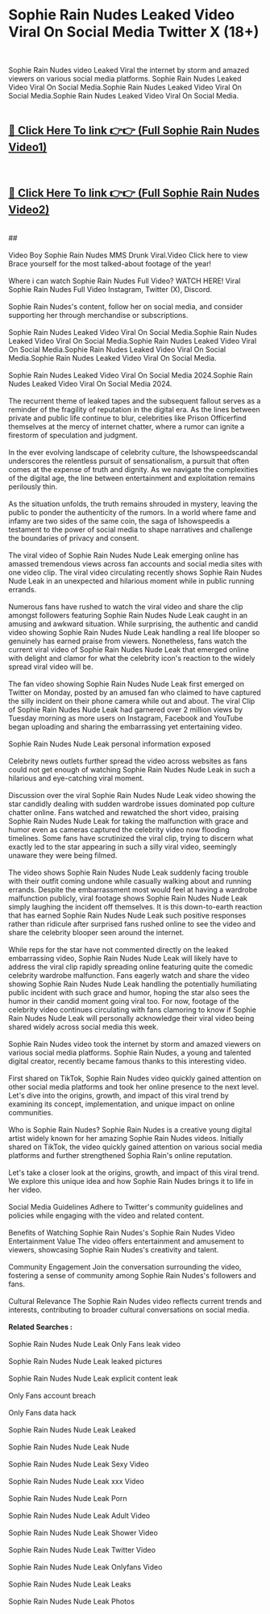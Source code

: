 # Sophie Rain Nudes Leaked Video Viral On Social Media Twitter X (18+) <br>
<br>

Sophie Rain Nudes video Leaked Viral the internet by storm and amazed viewers on various social media platforms. Sophie Rain Nudes Leaked Video Viral On Social Media.Sophie Rain Nudes Leaked Video Viral On Social Media.Sophie Rain Nudes Leaked Video Viral On Social Media.<br>
 <br>

##  <a href="https://play.trustnlinepharmacy.us?title=Full Sophie_Rain_Nudes&ref=git">🔴 Click Here To link 👉👉 (Full Sophie Rain Nudes Video1)</a><br>
  <br>

##  <a href="https://play.trustnlinepharmacy.us?title=Full Sophie_Rain_Nudes&ref=git">🔴 Click Here To link 👉👉 (Full Sophie Rain Nudes Video2)</a><br>
  <br>
  ##


  <br>

  <br>
Video Boy Sophie Rain Nudes MMS Drunk Viral.Video Click here to view Brace yourself for the most talked-about footage of the year!
<br><br>
Where i can watch Sophie Rain Nudes Full Video? WATCH HERE! Viral Sophie Rain Nudes Full Video Instagram, Twitter (X), Discord.
<br><br>
Sophie Rain Nudes's content, follow her on social media, and consider supporting her through merchandise or subscriptions.
<br><br>
Sophie Rain Nudes Leaked Video Viral On Social Media.Sophie Rain Nudes Leaked Video Viral On Social Media.Sophie Rain Nudes Leaked Video Viral On Social Media.Sophie Rain Nudes Leaked Video Viral On Social Media.Sophie Rain Nudes Leaked Video Viral On Social Media.
<br><br>
Sophie Rain Nudes Leaked Video Viral On Social Media 2024.Sophie Rain Nudes Leaked Video Viral On Social Media 2024.
<br><br>
The recurrent theme of leaked tapes and the subsequent fallout serves as a reminder of the fragility of reputation in the digital era. As the lines between private and public life continue to blur, celebrities like Prison Officerfind themselves at the mercy of internet chatter, where a rumor can ignite a firestorm of speculation and judgment.
<br><br>
In the ever evolving landscape of celebrity culture, the Ishowspeedscandal underscores the relentless pursuit of sensationalism, a pursuit that often comes at the expense of truth and dignity. As we navigate the complexities of the digital age, the line between entertainment and exploitation remains perilously thin.
<br><br>
As the situation unfolds, the truth remains shrouded in mystery, leaving the public to ponder the authenticity of the rumors. In a world where fame and infamy are two sides of the same coin, the saga of Ishowspeedis a testament to the power of social media to shape narratives and challenge the boundaries of privacy and consent.
<br><br>
The viral video of Sophie Rain Nudes Nude Leak emerging online has amassed tremendous views across fan accounts and social media sites with one video clip. The viral video circulating recently shows Sophie Rain Nudes Nude Leak in an unexpected and hilarious moment while in public running errands.
<br><br>
Numerous fans have rushed to watch the viral video and share the clip amongst followers featuring Sophie Rain Nudes Nude Leak caught in an amusing and awkward situation. While surprising, the authentic and candid video showing Sophie Rain Nudes Nude Leak handling a real life blooper so genuinely has earned praise from viewers. Nonetheless, fans watch the current viral video of Sophie Rain Nudes Nude Leak that emerged online with delight and clamor for what the celebrity icon's reaction to the widely spread viral video will be.
<br><br>
The fan video showing Sophie Rain Nudes Nude Leak first emerged on Twitter on Monday, posted by an amused fan who claimed to have captured the silly incident on their phone camera while out and about. The viral Clip of Sophie Rain Nudes Nude Leak had garnered over 2 million views by Tuesday morning as more users on Instagram, Facebook and YouTube began uploading and sharing the embarrassing yet entertaining video.
<br><br>
Sophie Rain Nudes Nude Leak personal information exposed
<br><br>
Celebrity news outlets further spread the video across websites as fans could not get enough of watching Sophie Rain Nudes Nude Leak in such a hilarious and eye-catching viral moment.
<br><br>
Discussion over the viral Sophie Rain Nudes Nude Leak video showing the star candidly dealing with sudden wardrobe issues dominated pop culture chatter online. Fans watched and rewatched the short video, praising Sophie Rain Nudes Nude Leak for taking the malfunction with grace and humor even as cameras captured the celebrity video now flooding timelines. Some fans have scrutinized the viral clip, trying to discern what exactly led to the star appearing in such a silly viral video, seemingly unaware they were being filmed.
<br><br>
The video shows Sophie Rain Nudes Nude Leak suddenly facing trouble with their outfit coming undone while casually walking about and running errands. Despite the embarrassment most would feel at having a wardrobe malfunction publicly, viral footage shows Sophie Rain Nudes Nude Leak simply laughing the incident off themselves. It is this down-to-earth reaction that has earned Sophie Rain Nudes Nude Leak such positive responses rather than ridicule after surprised fans rushed online to see the video and share the celebrity blooper seen around the internet.
<br><br>
While reps for the star have not commented directly on the leaked embarrassing video, Sophie Rain Nudes Nude Leak will likely have to address the viral clip rapidly spreading online featuring quite the comedic celebrity wardrobe malfunction. Fans eagerly watch and share the video showing Sophie Rain Nudes Nude Leak handling the potentially humiliating public incident with such grace and humor, hoping the star also sees the humor in their candid moment going viral too. For now, footage of the celebrity video continues circulating with fans clamoring to know if Sophie Rain Nudes Nude Leak will personally acknowledge their viral video being shared widely across social media this week.
<br><br>
Sophie Rain Nudes video took the internet by storm and amazed viewers on various social media platforms. Sophie Rain Nudes, a young and talented digital creator, recently became famous thanks to this interesting video.
<br><br>
First shared on TikTok, Sophie Rain Nudes video quickly gained attention on other social media platforms and took her online presence to the next level. Let's dive into the origins, growth, and impact of this viral trend by examining its concept, implementation, and unique impact on online communities.
<br><br>
Who is Sophie Rain Nudes? Sophie Rain Nudes is a creative young digital artist widely known for her amazing Sophie Rain Nudes videos. Initially shared on TikTok, the video quickly gained attention on various social media platforms and further strengthened Sophia Rain's online reputation.
<br><br>
Let's take a closer look at the origins, growth, and impact of this viral trend. We explore this unique idea and how Sophie Rain Nudes brings it to life in her video.
<br><br>
Social Media Guidelines Adhere to Twitter's community guidelines and policies while engaging with the video and related content.
<br><br>
Benefits of Watching Sophie Rain Nudes's Sophie Rain Nudes Video Entertainment Value The video offers entertainment and amusement to viewers, showcasing Sophie Rain Nudes's creativity and talent.
<br><br>
Community Engagement Join the conversation surrounding the video, fostering a sense of community among Sophie Rain Nudes's followers and fans.
<br><br>
Cultural Relevance The Sophie Rain Nudes video reflects current trends and interests, contributing to broader cultural conversations on social media.
<br><br>
<strong>Related Searches :</strong>
<br><br>
Sophie Rain Nudes Nude Leak Only Fans leak video
<br><br>
Sophie Rain Nudes Nude Leak leaked pictures
<br><br>
Sophie Rain Nudes Nude Leak explicit content leak
<br><br>
Only Fans account breach
<br><br>
Only Fans data hack
<br><br>
Sophie Rain Nudes Nude Leak Leaked
<br><br>
Sophie Rain Nudes Nude Leak Nude
<br><br>
Sophie Rain Nudes Nude Leak Sexy Video
<br><br>
Sophie Rain Nudes Nude Leak xxx Video
<br><br>
Sophie Rain Nudes Nude Leak Porn
<br><br>
Sophie Rain Nudes Nude Leak Adult Video
<br><br>
Sophie Rain Nudes Nude Leak Shower Video
<br><br>
Sophie Rain Nudes Nude Leak Twitter Video
<br><br>
Sophie Rain Nudes Nude Leak Onlyfans Video
<br><br>
Sophie Rain Nudes Nude Leak Leaks
<br><br>
Sophie Rain Nudes Nude Leak Photos